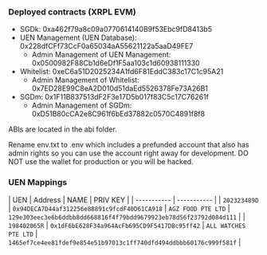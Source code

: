 ### Deployed contracts (XRPL EVM)
* SGDk: 0xa462f79a8c09a0770614140B9f53Ebc9fD8413b5
* UEN Management (UEN Database): 0x228dfCFf73CcF0a65034aA55621122a5aaD49FE7
  * Admin Management of UEN Management: 0x0500982F88Cb1d6eDf1F5aa103c1d60938111330
* Whitelist: 0xeC6a51D2025234A1fd6F81EddC383c17C1c95A21
  * Admin Management of Whitelist: 0x7ED28E99C8eA2D010d51daEd5526378Fe73A26B1
* SGDm: 0x1F11B837513dF2F3e17D5b017f83C5c17C76261f
  * Admin Management of SGDm: 0xD51B80cCA2e8C961f6bEd37882c0570C4891f8f8

ABIs are located in the abi folder.

Rename env.txt to .env which includes a prefunded account that also has admin rights so you can use the account right away for development. DO NOT use the wallet for production or you will be hacked.

### UEN Mappings
| UEN | Address | NAME | PRIV KEY |
| ----------- | ----------- |
| `202323489D` | `0x94DECA7D44af312256e88891c9fcdF40D61CA918` | `AGZ FOOD PTE LTD` | `129e303eec3e6b6ddbb8dd668816f4f79bdd9679923eb78d56f23792d084d111` |
| `198402065R` | `0x1dF6bE628F34a964AcFb695CD9F5417DBc95ff42` | `ALL WATCHES PTE LTD` | `1465ef7ce4ee81fdef9e854e51b97013c1ff740dfd494ddbbb60176c999f581f` |